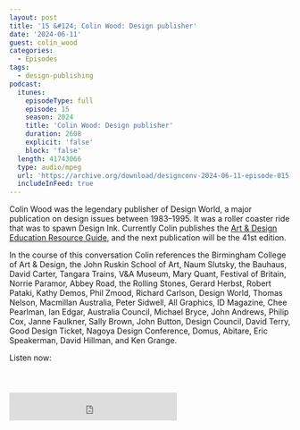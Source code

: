 ```yaml
---
layout: post
title: '15 &#124; Colin Wood: Design publisher'
date: '2024-06-11'
guest: colin_wood
categories:
  - Episodes
tags:
  - design-publishing
podcast:
  itunes:
    episodeType: full
    episode: 15
    season: 2024
    title: 'Colin Wood: Design publisher'
    duration: 2608
    explicit: 'false'
    block: 'false'
  length: 41743066
  type: audio/mpeg
  url: 'https://archive.org/download/designconv-2024-06-11-episode-015-colin-wood/2024-06-11-episode-015-colin-wood.mp3'
  includeInFeed: true
---
```


Colin Wood was the legendary publisher of Design World, a major publication on
design issues between 1983–1995. It was a roller coaster ride that was to
spawn Design Ink. Currently Colin publishes the [Art & Design Education Resource
Guide](https://www.aderg.com.au), and the next publication will be the 41st
edition.

In the course of this conversation Colin references the Birmingham College of
Art & Design, the John Ruskin School of Art, Naum Slutsky, the Bauhaus, David
Carter, Tangara Trains, V&A Museum, Mary Quant, Festival of Britain, Norrie
Paramor, Abbey Road, the Rolling Stones, Gerard Herbst, Robert Pataki, Kathy
Demos, Phil Zmood, Richard Carlson,  Design World, Thomas Nelson, Macmillan
Australia, Peter Sidwell, All Graphics, ID Magazine, Chee Pearlman, Ian Edgar,
Australia Council, Michael Bryce, John Andrews, Philip Cox, Janne Faulkner,
Sally Brown, John Button, Design Council, David Terry, Good Design Ticket,
Nagoya Design Conference, Domus, Abitare, Eric Speakerman, David Hillman, and
Ken Grange.

Listen now:
<div class="responsive-embed" style="padding-top: 8%;">
  <!--suppress HtmlUnknownAttribute, HtmlDeprecatedAttribute -->
  <iframe src="https://archive.org/embed/designconv-2024-06-11-episode-015-colin-wood" class="responsive-embed-item" height="50" frameborder="0" webkitallowfullscreen="true" mozallowfullscreen="true" allowfullscreen></iframe>
</div>

